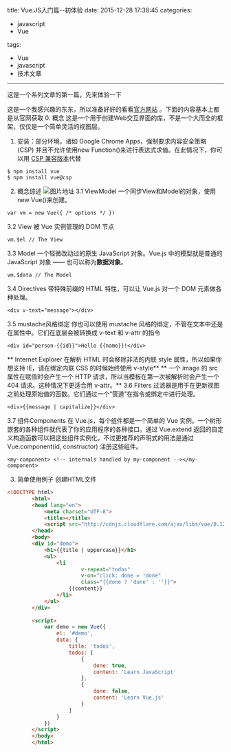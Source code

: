 title: Vue.JS入门篇--初体验
date: 2015-12-28 17:38:45
categories: 
-	javascript
-	Vue

tags: 
-	Vue
-	javascript
-	技术文章

---

这是一个系列文章的第一篇，先来体验一下

<!--more-->

这是一个我感兴趣的东东，所以准备好好的看看[官方网站](http://vuejs.org/) 。下面的内容基本上都是从官网获取
0. 概念
  这是一个用于创建Web交互界面的库，不是一个大而全的框架，仅仅是一个简单灵活的视图层。

1. 安装：部分环境，诸如 Google Chrome Apps，强制要求内容安全策略 (CSP) 并且不允许使用new Function()来进行表达式求值。在此情况下，你可以用 [CSP 兼容版本](https://github.com/yyx990803/vue/tree/csp/dist)代替
```
$ npm install vue 
$ npm install vue@csp 
```

2. 概念综述
![图片地址](http://012-cn.vuejs.org/images/mvvm.png)
3.1 ViewModel
  一个同步View和Model的对象，使用new Vue()来创建。
```
var vm = new Vue({ /* options */ })
```
3.2 View
被 Vue 实例管理的 DOM 节点
```
vm.$el // The View
```
3.3 Model
一个轻微改动过的原生 JavaScript 对象。Vue.js 中的模型就是普通的 JavaScript 对象 —— 也可以称为**数据对象**。
```
vm.$data // The Model
```
3.4 Directives 
带特殊前缀的 HTML 特性，可以让 Vue.js 对一个 DOM 元素做各种处理。
```
<div v-text="message"></div>
```
3.5 mustache风格绑定
你也可以使用 mustache 风格的绑定，不管在文本中还是在属性中。它们在底层会被转换成 v-text 和 v-attr 的指令
```
<div id="person-{{id}}">Hello {{name}}!</div>
```
**	Internet Explorer 在解析 HTML 时会移除非法的内联 style 属性，所以如果你想支持 IE，请在绑定内联 CSS 的时候始终使用 v-style**
**	一个 image 的 src 属性在赋值时会产生一个 HTTP 请求，所以当模板在第一次被解析时会产生一个 404 请求。这种情况下更适合用 v-attr。**
3.6 Filters
过滤器是用于在更新视图之前处理原始值的函数。它们通过一个“管道”在指令或绑定中进行处理。
```
<div>{{message | capitalize}}</div>
```
3.7 组件Components
在 Vue.js，每个组件都是一个简单的 Vue 实例。一个树形嵌套的各种组件就代表了你的应用程序的各种接口。通过 Vue.extend 返回的自定义构造函数可以把这些组件实例化，不过更推荐的声明式的用法是通过 Vue.component(id, constructor) 注册这些组件。
```
<my-component> <!-- internals handled by my-component --></my-component>
```

3. 简单使用例子
创建HTML文件
```html
<!DOCTYPE html>
        <html>
        <head lang="en">
            <meta charset="UTF-8">
            <title></title>
            <script src="http://cdnjs.cloudflare.com/ajax/libs/vue/0.12.16/vue.min.js"></script>
        </head>
        <body>
        <div id="demo">
            <h1>{{title | uppercase}}</h1>
            <ul>
                <li
                        v-repeat="todos"
                        v-on="click: done = !done"
                        class="{{done ? 'done' : ''}}">
                    {{content}}
                </li>
            </ul>
        </div>
        
        <script>
            var demo = new Vue({
                el: '#demo',
                data: {
                    title: 'todos',
                    todos: [
                        {
                            done: true,
                            content: 'Learn JavaScript'
                        },
                        {
                            done: false,
                            content: 'Learn Vue.js'
                        }
                    ]
                }
            })
        </script>
        </body>
        </html>
```